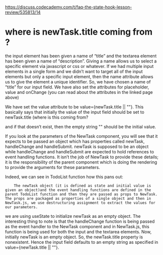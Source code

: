 https://discuss.codecademy.com/t/faq-the-state-hook-lesson-review/535813/14

# where is newTask.title coming from ?


the input element has been given a name of “title” and the textarea element has been given a name of “description”. Giving a name allows us to select a specific element via javascript or css or whatever. If we had multiple input elements in a single form and we didn’t want to target all of the input elements but only a specific input element, then the name attribute allows us to give the element a unique identifier. So, we have chosen a name of “title” for our input field. We have also set the attributes for placeholder, value and onChange (you can read about the attributes in the linked page above)


We have set the value attribute to be value={newTask.title || ""}. This basically says that initially the value of the input field should be set to newTask.title (where is this coming from?


and if that doesn’t exist, then the empty string "" should be the initial value.

If you look at the parameters of the NewTask component, you will see that it expects to be passed an object which has properties called newTask, handleChange and handleSubmit. newTask is supposed to be an object while handleChange and handleSubmit are expected to hold references to event handling functions. It isn’t the job of NewTask to provide these details; it is the responsibility of the parent component which is doing the rendering to provide the arguments for these parameters. 

Indeed, we can see in TodoList function how this pans out:

<NewTask
          newTask={newTask} 
          handleChange={handleChange} 
          handleSubmit={handleSubmit}
        />


        The newTask object (it is defined as state and initial value is given an object)and the event handling functions are defined in the parent TodoList function and then they are passed as props to NewTask. The props are packaged as properties of a single object and then in NewTask.js, we use destructuring assignment to extract the values for our parameters.


we are using useState to initialize newTask as an empty object. The interesting thing to note is that the handleChange function is being passed as the event handler to the NewTask component and in NewTask.js, this function is being used for both the input and the textarea elements. Now, initially newTask is an empty object. So, the newTask.title property is nonexistent. Hence the input field defaults to an empty string as specified in value={newTask.title || ""}.






